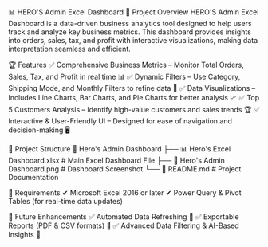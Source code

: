 📊 HERO'S Admin Excel Dashboard
🚀 Project Overview
HERO'S Admin Excel Dashboard is a data-driven business analytics tool designed to help users track and analyze key business metrics. This dashboard provides insights into orders, sales, tax, and profit with interactive visualizations, making data interpretation seamless and efficient.

🏆 Features
✅ Comprehensive Business Metrics – Monitor Total Orders, Sales, Tax, and Profit in real time 📊
✅ Dynamic Filters – Use Category, Shipping Mode, and Monthly Filters to refine data 🎯
✅ Data Visualizations – Includes Line Charts, Bar Charts, and Pie Charts for better analysis 📈
✅ Top 5 Customers Analysis – Identify high-value customers and sales trends 🏆
✅ Interactive & User-Friendly UI – Designed for ease of navigation and decision-making 🖥️

📂 Project Structure
📁 Hero's Admin Dashboard
├── 📊 Hero's Excel Dashboard.xlsx    # Main Excel Dashboard File
├── 📄 Hero's Admin Dashboard.png    # Dashboard Screenshot
└── 📄 README.md                     # Project Documentation

📝 Requirements
✔ Microsoft Excel 2016 or later
✔ Power Query & Pivot Tables (for real-time data updates)

🎯 Future Enhancements
✅ Automated Data Refreshing 🔄
✅ Exportable Reports (PDF & CSV formats) 📜
✅ Advanced Data Filtering & AI-Based Insights 🤖
